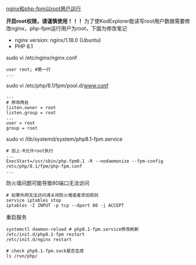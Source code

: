 [nginx和php-fpm以root用户运行](https://github.com/cloudswave/blog/issues/15)

**开启root权限，请谨慎使用！！！**
为了使KodExplorer能读写root用户数据需要修改nginx，php-fpm运行用户为root，下面为修改笔记
- nginx version: nginx/1.18.0 (Ubuntu)
- PHP 8.1

sudo vi /etc/nginx/nginx.conf
```
user root; #第一行
...
```

sudo vi /etc/php/8.1/fpm/pool.d/www.conf
```
...
# 修改两处
listen.owner = root
listen.group = root
...
user = root
group = root
```

sudo vi /lib/systemd/system/php8.1-fpm.service
```
# 加上-R允许root执行
...
ExecStart=/usr/sbin/php-fpm8.1 -R --nodaemonize --fpm-config /etc/php/8.1/fpm/php-fpm.conf
...
````

防火墙问题可能导致80端口无法访问
```
# 如果外网无法访问请关闭防火墙或者添加规则
service iptables stop 
iptables -I INPUT -p tcp --dport 80 -j ACCEPT
```

重启服务
```
systemctl daemon-reload # php8.1-fpm.service修改刷新
/etc/init.d/php8.1-fpm restart
/etc/init.d/nginx restart

# check php8.1-fpm.sock是否生成
ls /run/php/
```
<!--csdn-article-id:128278703-->